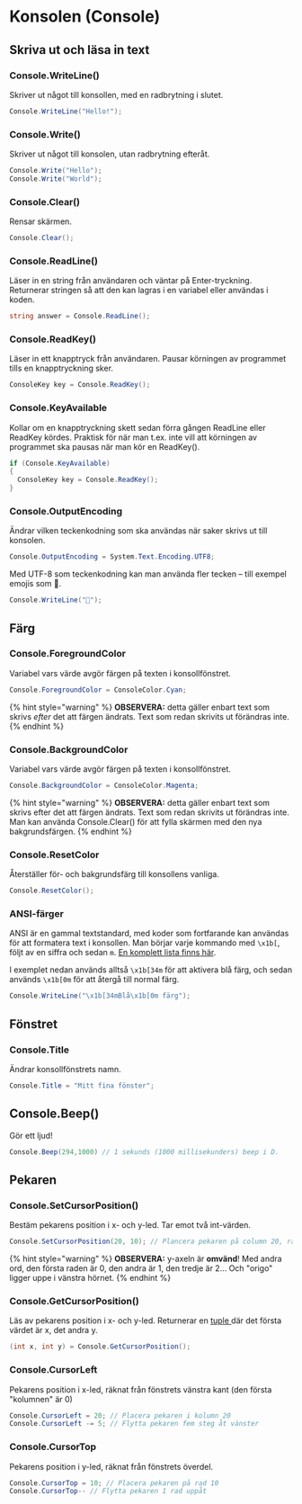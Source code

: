 # Konsolen (Console)

## Skriva ut och läsa in text

### Console.WriteLine()

Skriver ut något till konsollen, med en radbrytning i slutet.

```csharp
Console.WriteLine("Hello!");
```

### Console.Write()

Skriver ut något till konsolen, utan radbrytning efteråt.

```csharp
Console.Write("Hello");
Console.Write("World");
```

### Console.Clear()

Rensar skärmen.

```csharp
Console.Clear();
```

### Console.ReadLine()

Läser in en string från användaren och väntar på Enter-tryckning. Returnerar stringen så att den kan lagras i en variabel eller användas i koden.

```csharp
string answer = Console.ReadLine();
```

### Console.ReadKey()

Läser in ett knapptryck från användaren. Pausar körningen av programmet tills en knapptryckning sker.

```csharp
ConsoleKey key = Console.ReadKey();
```

### Console.KeyAvailable

Kollar om en knapptryckning skett sedan förra gången ReadLine eller ReadKey kördes. Praktisk för när man t.ex. inte vill att körningen av programmet ska pausas när man kör en ReadKey().

```csharp
if (Console.KeyAvailable)
{
  ConsoleKey key = Console.ReadKey();
}
```

### Console.OutputEncoding

Ändrar vilken teckenkodning som ska användas när saker skrivs ut till konsolen.

```csharp
Console.OutputEncoding = System.Text.Encoding.UTF8;
```

Med UTF-8 som teckenkodning kan man använda fler tecken – till exempel emojis som 🤖.

```csharp
Console.WriteLine("🤖");
```

## Färg

### Console.ForegroundColor

Variabel vars värde avgör färgen på texten i konsollfönstret.

```csharp
Console.ForegroundColor = ConsoleColor.Cyan;
```

{% hint style="warning" %}
**OBSERVERA:** detta gäller enbart text som skrivs _efter_ det att färgen ändrats. Text som redan skrivits ut förändras inte.
{% endhint %}

### Console.BackgroundColor

Variabel vars värde avgör färgen på texten i konsollfönstret.

```csharp
Console.BackgroundColor = ConsoleColor.Magenta;
```

{% hint style="warning" %}
**OBSERVERA:** detta gäller enbart text som skrivs efter det att färgen ändrats. Text som redan skrivits ut förändras inte. Man kan använda Console.Clear() för att fylla skärmen med den nya bakgrundsfärgen.
{% endhint %}

### Console.ResetColor

Återställer för- och bakgrundsfärg till konsollens vanliga.

```csharp
Console.ResetColor();
```

### ANSI-färger

ANSI är en gammal textstandard, med koder som fortfarande kan användas för att formatera text i konsollen. Man börjar varje kommando med `\x1b[`, följt av en siffra och sedan `m`. [En komplett lista finns här](https://gist.github.com/raghav4/48716264a0f426cf95e4342c21ada8e7).

I exemplet nedan används alltså `\x1b[34m` för att aktivera blå färg, och sedan används `\x1b[0m` för att återgå till normal färg.

```csharp
Console.WriteLine("\x1b[34mBlå\x1b[0m färg");
```

## Fönstret

### Console.Title

Ändrar konsollfönstrets namn.

```csharp
Console.Title = "Mitt fina fönster";
```

## Console.Beep()

Gör ett ljud!

```csharp
Console.Beep(294,1000) // 1 sekunds (1000 millisekunders) beep i D.
```

## Pekaren

### Console.SetCursorPosition()

Bestäm pekarens position i x- och y-led. Tar emot två int-värden.

```csharp
Console.SetCursorPosition(20, 10); // Plancera pekaren på column 20, rad 10
```

{% hint style="warning" %}
**OBSERVERA:** y-axeln är **omvänd**! Med andra ord, den första raden är 0, den andra är 1, den tredje är 2… Och "origo" ligger uppe i vänstra hörnet.
{% endhint %}

### Console.GetCursorPosition()

Läs av pekarens position i x- och y-led. Returnerar en [tuple ](datatyper/tuples.md)där det första värdet är x, det andra y.

```csharp
(int x, int y) = Console.GetCursorPosition();
```

### Console.CursorLeft

Pekarens position i x-led, räknat från fönstrets vänstra kant (den första "kolumnen" är 0)

```csharp
Console.CursorLeft = 20; // Placera pekaren i kolumn 20
Console.CursorLeft -= 5; // Flytta pekaren fem steg åt vänster
```

### Console.CursorTop

Pekarens position i y-led, räknat från fönstrets överdel.

```csharp
Console.CursorTop = 10; // Placera pekaren på rad 10
Console.CursorTop-- // Flytta pekaren 1 rad uppåt
```

